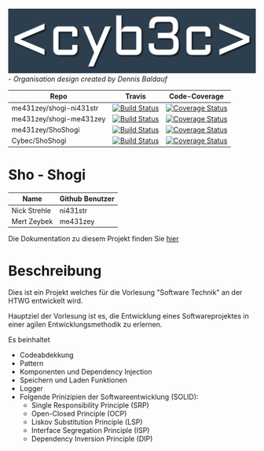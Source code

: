 ![GitHub Logo](./cybec.png) - *Organisation design created by Dennis Baldauf* 


Repo         | Travis   | Code-Coverage
--- | ---| ---
me431zey/shogi-ni431str | [![Build Status](https://travis-ci.org/me431zey/ShoShogi.svg?branch=shogi-ni431str)](https://travis-ci.org/me431zey/ShoShogi) | [![Coverage Status](https://coveralls.io/repos/github/me431zey/ShoShogi/badge.svg?branch=shogi-ni431str)](https://coveralls.io/github/me431zey/ShoShogi?branch=shogi-ni431str)
me431zey/shogi-me431zey | [![Build Status](https://travis-ci.org/me431zey/ShoShogi.svg?branch=shogi-me431zey)](https://travis-ci.org/me431zey/ShoShogi) | [![Coverage Status](https://coveralls.io/repos/github/me431zey/ShoShogi/badge.svg?branch=shogi-me431zey)](https://coveralls.io/github/me431zey/ShoShogi?branch=shogi-me431zey)
me431zey/ShoShogi       | [![Build Status](https://travis-ci.org/me431zey/ShoShogi.svg?branch=master)](https://travis-ci.org/me431zey/ShoShogi)         | [![Coverage Status](https://coveralls.io/repos/github/me431zey/ShoShogi/badge.svg?branch=shogi)](https://coveralls.io/github/me431zey/ShoShogi?branch=shogi)
Cybec/ShoShogi          | [![Build Status](https://travis-ci.org/Cybec/ShoShogi.svg?branch=master)](https://travis-ci.org/Cybec/ShoShogi)               | [![Coverage Status](https://coveralls.io/repos/github/Cybec/ShoShogi/badge.svg)](https://coveralls.io/github/Cybec/ShoShogi)



# Sho - Shogi


Name         | Github Benutzer
--- | ---
Nick Strehle | ni431str
Mert Zeybek | me431zey

Die Dokumentation zu diesem Projekt finden Sie [hier](./Dokumentation.md)



Beschreibung
=========================
Dies ist ein Projekt welches für die Vorlesung "Software Technik" an der HTWG entwickelt wird.


Hauptziel der Vorlesung ist es, die Entwicklung eines Softwareprojektes in einer agilen Entwicklungsmethodik zu erlernen.

Es beinhaltet

- Codeabdekkung
- Pattern
- Komponenten und Dependency Injection
- Speichern und Laden Funktionen
- Logger
- Folgende Prinizipien der Softwareentwicklung (SOLID):
	- Single Responsibility Principle (SRP)
	- Open-Closed Principle (OCP)
	- Liskov Substitution Principle (LSP)
	- Interface Segregation Principle (ISP)
	- Dependency Inversion Principle (DIP)